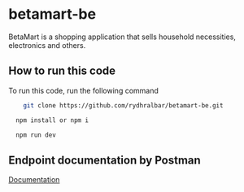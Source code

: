 # betamart-be

BetaMart is a shopping application that sells household necessities, electronics and others.

## How to run this code

To run this code, run the following command

```bash
    git clone https://github.com/rydhralbar/betamart-be.git
```

```bash
  npm install or npm i
```

```bash
  npm run dev
```

## Endpoint documentation by Postman

[Documentation](https://documenter.getpostman.com/view/21942919/2s9YRCWWPi)
